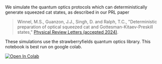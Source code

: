 We simulate the quantum optics protocols which can deterministically generate squeezed cat states, as described in our PRL paper

> Winnel, M.S., Guanzon, J.J., Singh, D. and Ralph, T.C., "Deterministic preparation of optical squeezed cat and Gottesman-Kitaev-Preskill states," [Physical Review Letters (accepted 2024)](https://journals.aps.org/prl/accepted/22074YbcY6b14b8d736f6aa1e154e89a40aa5504a). 

These simulations use the strawberryfields quantum optics library. This notebook is best run on google colab.

<a href="https://colab.research.google.com/github/JGuanzon/cat-preparation/blob/main/prepare_cat_protocol.ipynb" target="_parent"><img src="https://colab.research.google.com/assets/colab-badge.svg" alt="Open In Colab"/></a>
